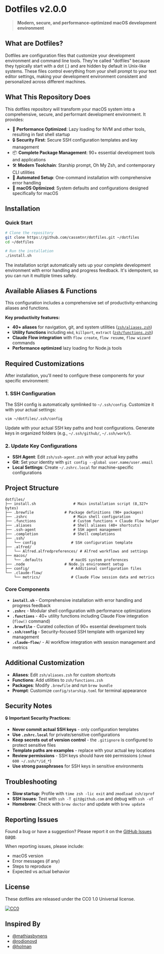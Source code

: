 # Dotfiles v2.0.0

> **Modern, secure, and performance-optimized macOS development environment**

## What are Dotfiles?

Dotfiles are configuration files that customize your development environment and command line tools. They're called "dotfiles" because they typically start with a dot (.) and are hidden by default in Unix-like systems. These files control everything from your shell prompt to your text editor settings, making your development environment consistent and personalized across different machines.

## What This Repository Does

This dotfiles repository will transform your macOS system into a comprehensive, secure, and performant development environment. It provides:

- 🚀 **Performance Optimized**: Lazy loading for NVM and other tools, resulting in fast shell startup
- 🔒 **Security First**: Secure SSH configuration templates and key management
- 📦 **Complete Package Management**: 90+ essential development tools and applications
- 🛠️ **Modern Toolchain**: Starship prompt, Oh My Zsh, and contemporary CLI utilities
- 🔄 **Automated Setup**: One-command installation with comprehensive error handling
- 🍎 **macOS Optimized**: System defaults and configurations designed specifically for macOS

## Installation

### Quick Start

```bash
# Clone the repository
git clone https://github.com/cassmtnr/dotfiles.git ~/dotfiles
cd ~/dotfiles

# Run the installation
./install.sh
```

The installation script automatically sets up your complete development environment with error handling and progress feedback. It's idempotent, so you can run it multiple times safely.

## Available Aliases & Functions

This configuration includes a comprehensive set of productivity-enhancing aliases and functions.

**Key productivity features:**

- **40+ aliases** for navigation, git, and system utilities ([`zsh/aliases.zsh`](zsh/aliases.zsh))
- **Utility functions** including `mkd`, `killport`, `extract` ([`zsh/functions.zsh`](zsh/functions.zsh))
- **Claude Flow integration** with `flow create`, `flow resume`, `flow wizard` commands
- **Performance optimized** lazy loading for Node.js tools

## Required Customizations

After installation, you'll need to configure these components for your specific environment:

### 1. SSH Configuration

The SSH config is automatically symlinked to `~/.ssh/config`. Customize it with your actual settings:

```bash
vim ~/dotfiles/.ssh/config
```

Update with your actual SSH key paths and host configurations. Generate keys in organized folders (e.g., `~/.ssh/github/`, `~/.ssh/work/`).

### 2. Update Key Configurations

- **SSH Agent**: Edit `zsh/ssh-agent.zsh` with your actual key paths
- **Git**: Set your identity with `git config --global user.name/user.email`
- **Local Settings**: Create `~/.zshrc.local` for machine-specific configurations

## Project Structure

```
dotfiles/
├── install.sh                 # Main installation script (8,327+ bytes)
├── .brewfile              # Package definitions (90+ packages)
├── .zshrc                     # Main shell configuration
├── .functions                 # Custom functions + Claude Flow helper
├── .aliases                   # Shell aliases (40+ shortcuts)
├── .ssh-agent                 # SSH agent management
├── .completion                # Shell completions
├── .ssh/
│   └── config                # SSH configuration template
├── .alfred/
│   └── Alfred.alfredpreferences/ # Alfred workflows and settings
├── macos/
│   └── .defaults             # macOS system preferences
├── .node                  # Node.js environment setup
├── config/                   # Additional configuration files
└── .claude-flow/
    └── metrics/              # Claude Flow session data and metrics
```

### Core Components

- **`install.sh`** - Comprehensive installation with error handling and progress feedback
- **`.zshrc`** - Modular shell configuration with performance optimizations
- **`.functions`** - 40+ utility functions including Claude Flow integration (`flow()` command)
- **`.brewfile`** - Curated collection of 90+ essential development tools
- **`.ssh/config`** - Security-focused SSH template with organized key management
- **`.claude-flow/`** - AI workflow integration with session management and metrics

## Additional Customization

- **Aliases**: Edit `zsh/aliases.zsh` for custom shortcuts
- **Functions**: Add utilities to `zsh/functions.zsh`
- **Packages**: Modify `.brewfile` and run `brew bundle`
- **Prompt**: Customize `config/starship.toml` for terminal appearance

## Security Notes

🔒 **Important Security Practices:**

- **Never commit actual SSH keys** - only configuration templates
- **Use `.zshrc.local`** for private/sensitive configurations
- **Keep secrets out of version control** - the `.gitignore` is configured to protect sensitive files
- **Template paths are examples** - replace with your actual key locations
- **Review permissions** - SSH keys should have `600` permissions (`chmod 600 ~/.ssh/*/id_*`)
- **Use strong passphrases** for SSH keys in sensitive environments

## Troubleshooting

- **Slow startup**: Profile with `time zsh -lic exit` and `zmodload zsh/zprof`
- **SSH issues**: Test with `ssh -T git@github.com` and debug with `ssh -vT`
- **Homebrew**: Check with `brew doctor` and update with `brew update`

## Reporting Issues

Found a bug or have a suggestion? Please report it on the [GitHub Issues page](https://github.com/cassmtnr/dotfiles/issues).

When reporting issues, please include:

- macOS version
- Error messages (if any)
- Steps to reproduce
- Expected vs actual behavior

## License

These dotfiles are released under the CC0 1.0 Universal license.

[![CC0](http://mirrors.creativecommons.org/presskit/buttons/88x31/svg/cc-zero.svg)](http://creativecommons.org/publicdomain/zero/1.0/)

## Inspired By

- [@mathiasbynens](https://github.com/mathiasbynens/dotfiles)
- [@rodionovd](https://github.com/rodionovd/dotfiles)
- [@holman](https://github.com/holman/dotfiles)
